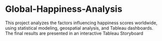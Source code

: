 # Global-Happiness-Analysis
This project analyzes the factors influencing happiness scores worldwide, using statistical modeling, geospatial analysis, and Tableau dashboards. The final results are presented in an interactive Tableau Storyboard

